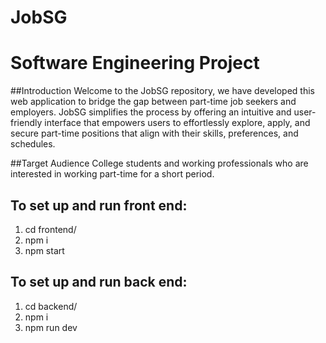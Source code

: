# JobSG
# Software Engineering Project

##Introduction
Welcome to the JobSG repository, we have developed this web application to bridge the gap between part-time job seekers and employers. JobSG simplifies the process by offering an intuitive and user-friendly interface that empowers users to effortlessly explore, apply, and secure part-time positions that align with their skills, preferences, and schedules.

##Target Audience
College students and working professionals who are interested in working part-time for a short period.

## To set up and run front end:

1. cd frontend/
2. npm i
3. npm start


## To set up and run back end:

1. cd backend/
2. npm i
3. npm run dev
